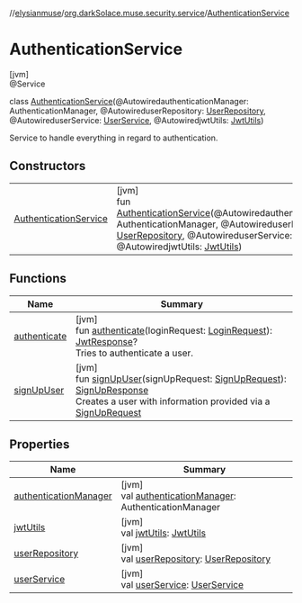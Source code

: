 //[elysianmuse](../../../index.md)/[org.darkSolace.muse.security.service](../index.md)/[AuthenticationService](index.md)

# AuthenticationService

[jvm]\
@Service

class [AuthenticationService](index.md)(@AutowiredauthenticationManager: AuthenticationManager,
@AutowireduserRepository: [UserRepository](../../org.darkSolace.muse.user.repository/-user-repository/index.md),
@AutowireduserService: [UserService](../../org.darkSolace.muse.user.service/-user-service/index.md),
@AutowiredjwtUtils: [JwtUtils](../-jwt-utils/index.md))

Service to handle everything in regard to authentication.

## Constructors

| | |
|---|---|
| [AuthenticationService](-authentication-service.md) | [jvm]<br>fun [AuthenticationService](-authentication-service.md)(@AutowiredauthenticationManager: AuthenticationManager, @AutowireduserRepository: [UserRepository](../../org.darkSolace.muse.user.repository/-user-repository/index.md), @AutowireduserService: [UserService](../../org.darkSolace.muse.user.service/-user-service/index.md), @AutowiredjwtUtils: [JwtUtils](../-jwt-utils/index.md)) |

## Functions

| Name | Summary |
|---|---|
| [authenticate](authenticate.md) | [jvm]<br>fun [authenticate](authenticate.md)(loginRequest: [LoginRequest](../../org.darkSolace.muse.security.model/-login-request/index.md)): [JwtResponse](../../org.darkSolace.muse.security.model/-jwt-response/index.md)?<br>Tries to authenticate a user. |
| [signUpUser](sign-up-user.md) | [jvm]<br>fun [signUpUser](sign-up-user.md)(signUpRequest: [SignUpRequest](../../org.darkSolace.muse.security.model/-sign-up-request/index.md)): [SignUpResponse](../../org.darkSolace.muse.security.model/-sign-up-response/index.md)<br>Creates a user with information provided via a [SignUpRequest](../../org.darkSolace.muse.security.model/-sign-up-request/index.md) |

## Properties

| Name | Summary |
|---|---|
| [authenticationManager](authentication-manager.md) | [jvm]<br>val [authenticationManager](authentication-manager.md): AuthenticationManager |
| [jwtUtils](jwt-utils.md) | [jvm]<br>val [jwtUtils](jwt-utils.md): [JwtUtils](../-jwt-utils/index.md) |
| [userRepository](user-repository.md) | [jvm]<br>val [userRepository](user-repository.md): [UserRepository](../../org.darkSolace.muse.user.repository/-user-repository/index.md) |
| [userService](user-service.md) | [jvm]<br>val [userService](user-service.md): [UserService](../../org.darkSolace.muse.user.service/-user-service/index.md) |
